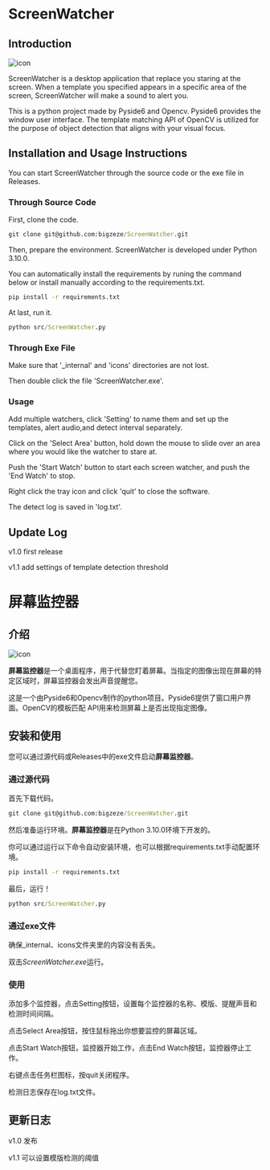 # ScreenWatcher

## Introduction

![icon](icons\icon.ico)

ScreenWatcher is a desktop application that replace you staring at the screen. When a template you specified appears in a specific area of the screen, ScreenWatcher will make a sound to alert you.

This is a python project made by Pyside6 and Opencv. Pyside6 provides the window user interface. The template matching API of OpenCV is utilized for the purpose of object detection that aligns with your visual focus.

## Installation and Usage Instructions

You can start ScreenWatcher through the source code or the exe file in Releases.

### Through Source Code

First, clone the code.

```cmd
git clone git@github.com:bigzeze/ScreenWatcher.git
```

Then, prepare the environment. ScreenWatcher is developed under Python 3.10.0.

You can automatically install the requirements by runing the  command below or install manually according to the requirements.txt.

```cmd
pip install -r requirements.txt
```

At last, run it.

```cmd
python src/ScreenWatcher.py
```

### Through Exe File

Make sure that '_internal' and 'icons'  directories are not lost.

Then double click the file 'ScreenWatcher.exe'.

### Usage

Add multiple watchers, click 'Setting' to name them and set up the templates, alert audio,and detect interval separately.

Click on the 'Select Area' button, hold down the mouse to slide over an area where you would like the watcher to stare at.

Push the 'Start Watch' button to start each screen watcher, and push the 'End Watch' to stop.

Right click  the tray icon and click 'quit' to close the software.

The detect log is saved in 'log.txt'.

## Update Log

v1.0  first release

v1.1  add settings of template detection threshold

# 屏幕监控器

## 介绍

![icon](icons\icon.ico)

**屏幕监控器**是一个桌面程序，用于代替您盯着屏幕。当指定的图像出现在屏幕的特定区域时，屏幕监控器会发出声音提醒您。

这是一个由Pyside6和Opencv制作的python项目。Pyside6提供了窗口用户界面。OpenCV的模板匹配 API用来检测屏幕上是否出现指定图像。

## 安装和使用

您可以通过源代码或Releases中的exe文件启动**屏幕监控器**。

### 通过源代码

首先下载代码。

```cmd
git clone git@github.com:bigzeze/ScreenWatcher.git
```

然后准备运行环境。**屏幕监控器**是在Python 3.10.0环境下开发的。

你可以通过运行以下命令自动安装环境，也可以根据requirements.txt手动配置环境。

```cmd
pip install -r requirements.txt
```

最后，运行！

```cmd
python src/ScreenWatcher.py
```

### 通过exe文件

确保_internal、icons文件夹里的内容没有丢失。

双击*ScreenWatcher.exe*运行。

### 使用

添加多个监控器，点击Setting按钮，设置每个监控器的名称、模版、提醒声音和检测时间间隔。

点击Select Area按钮，按住鼠标拖出你想要监控的屏幕区域。

点击Start Watch按钮，监控器开始工作，点击End Watch按钮，监控器停止工作。

右键点击任务栏图标，按quit关闭程序。

检测日志保存在log.txt文件。

## 更新日志

v1.0  发布

v1.1  可以设置模版检测的阈值
